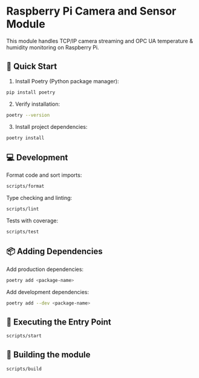 # Raspberry Pi Camera and Sensor Module

This module handles TCP/IP camera streaming and OPC UA temperature & humidity monitoring on Raspberry Pi.

## 🚀 Quick Start

1. Install Poetry (Python package manager):
```bash
pip install poetry
```

2. Verify installation:
```bash
poetry --version
```

3. Install project dependencies:
```bash
poetry install
```

## 💻 Development

Format code and sort imports:
```bash
scripts/format
```

Type checking and linting:
```bash
scripts/lint
```

Tests with coverage:
```bash
scripts/test
```

## 📦 Adding Dependencies

Add production dependencies:
```bash
poetry add <package-name>
```

Add development dependencies:
```bash
poetry add --dev <package-name>
```

## 🔑 Executing the Entry Point

```bash
scripts/start
```

## 📄 Building the module

```bash
scripts/build
```